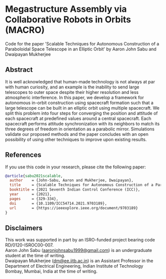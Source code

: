 # Megastructure Assembly via Collaborative Robots in Orbits (MACRO)

Code for the paper 'Scalable Techniques for Autonomous Construction of a Paraboloidal Space Telescope in an Elliptic Orbit' by Aaron John Sabu and Dwaipayan Mukherjee

## Abstract

It is well acknowledged that human-made technology is not always at par with human curiosity, and an example is the inability to send large telescopes to outer space despite their higher resolution and less atmospheric interference. In this paper, we develop a framework for autonomous in-orbit construction using spacecraft formation such that a large telescope can be built in an elliptic orbit using multiple spacecraft. We split this problem into four steps for converging the position and attitude of each spacecraft at predefined values around a central spacecraft. Each spacecraft performs attitude synchronization with its neighbors to match its three degrees of freedom in orientation as a parabolic mirror. Simulations validate our proposed methods and the paper concludes with an open possibility of using other techniques to improve upon existing results.

## References

If you use this code in your research, please cite the following paper:

```bibtex
@article{sabu2021scalable,
  author    = {John-Sabu, Aaron and Mukherjee, Dwaipayan},
  title     = {Scalable Techniques for Autonomous Construction of a Paraboloidal Space Telescope in an Elliptic Orbit},
  booktitle = {2021 Seventh Indian Control Conference (ICC)},
  year      = {2021},
  pages     = {329-334},
  doi       = {10.1109/ICC54714.2021.9703189},
  url       = {https://ieeexplore.ieee.org/document/9703189}
}
```

## Disclaimers

This work was supported in part by an ISRO-funded project bearing code RD/0120-ISROC00-007.  
Aaron John Sabu (<a href="mailto:aaronjohnsabu1999@gmail.com">aaronjohnsabu1999@gmail.com</a>) is an undergraduate student at the time of writing.  
Dwaipayan Mukherjee (<a href="mailto:dm@ee.iitb.ac.in">dm@ee.iitb.ac.in</a>) is an Assistant Professor in the Department of Electrical Engineering, Indian Institute of Technology Bombay, Mumbai, India at the time of writing.
